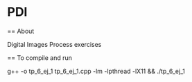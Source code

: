 PDI
===

== About

Digital Images Process exercises 

== To compile and run

g++ -o tp_6_ej_1 tp_6_ej_1.cpp -lm -lpthread -lX11 && ./tp_6_ej_1
